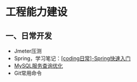 # 工程能力建设 

## 一、日常开发  

- Jmeter压测
- Spring，学习笔记：[[coding日常]-Spring快速入门](https://zhuanlan.zhihu.com/p/411553672)
- [MySQL服务查询优化](https://zhuanlan.zhihu.com/p/344215738)  
- Git常用命令
